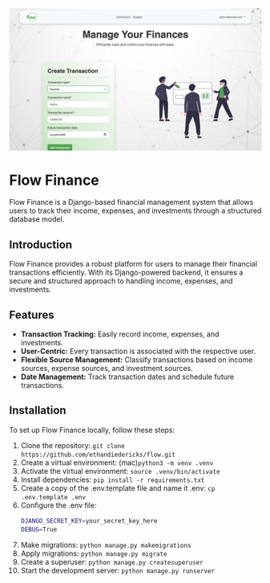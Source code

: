 ![Budget Page Image](https://raw.githubusercontent.com/ethandiedericks/flow/main/budget-page-readme-image.png)

# Flow Finance

Flow Finance is a Django-based financial management system that allows users to track their income, expenses, and investments through a structured database model.

## Introduction

Flow Finance provides a robust platform for users to manage their financial transactions efficiently. With its Django-powered backend, it ensures a secure and structured approach to handling income, expenses, and investments.

## Features

- **Transaction Tracking:** Easily record income, expenses, and investments.
- **User-Centric:** Every transaction is associated with the respective user.
- **Flexible Source Management:** Classify transactions based on income sources, expense sources, and investment sources.
- **Date Management:** Track transaction dates and schedule future transactions.

## Installation

To set up Flow Finance locally, follow these steps:

1. Clone the repository: `git clone https://github.com/ethandiedericks/flow.git`
2. Create a virtual environment: (mac)`python3 -m venv .venv` 
3. Activate the virtual environment: `source .venv/bin/activate`
4. Install dependencies: `pip install -r requirements.txt`
5. Create a copy of the .env.template file and name it .env: `cp .env.template .env`
6. Configure the .env file: 
    ```bash
    DJANGO_SECRET_KEY=your_secret_key_here
    DEBUG=True
    ```
7. Make migrations: `python manage.py makemigrations`
8. Apply migrations: `python manage.py migrate`
9. Create a superuser: `python manage.py createsuperuser`
10. Start the development server: `python manage.py runserver`